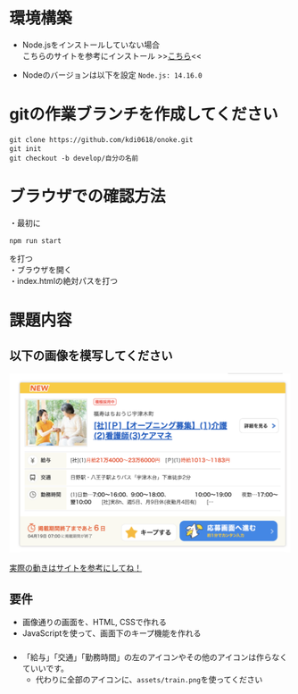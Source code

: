 # 環境構築
* Node.jsをインストールしていない場合  
こちらのサイトを参考にインストール >>[こちら](https://qiita.com/mame_daifuku/items/373daf5f49ee585ea498)<<  

* Nodeのバージョンは以下を設定
`Node.js: 14.16.0`

# gitの作業ブランチを作成してください
```
git clone https://github.com/kdi0618/onoke.git
git init
git checkout -b develop/自分の名前
```

# ブラウザでの確認方法
・最初に
```
npm run start
```
を打つ  
・ブラウザを開く  
・index.htmlの絶対パスを打つ

# 課題内容
## 以下の画像を模写してください  
![](./assets/practice.png)  

[実際の動きはサイトを参考にしてね！](https://townwork.net/joSrchRsltList/?ac=041&slc=0113&suc=01&svos=SCP01030101Salary0113)

## 要件
* 画像通りの画面を、HTML, CSSで作れる
* JavaScriptを使って、画面下のキープ機能を作れる

### 
* 「給与」「交通」「勤務時間」の左のアイコンやその他のアイコンは作らなくていいです。  
  * 代わりに全部のアイコンに、`assets/train.png`を使ってください